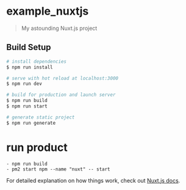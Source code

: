 # example_nuxtjs

> My astounding Nuxt.js project

## Build Setup

``` bash
# install dependencies
$ npm run install

# serve with hot reload at localhost:3000
$ npm run dev

# build for production and launch server
$ npm run build
$ npm run start

# generate static project
$ npm run generate
```

# run product 
    - npm run build
    - pm2 start npm --name "nuxt" -- start

For detailed explanation on how things work, check out [Nuxt.js docs](https://nuxtjs.org).
